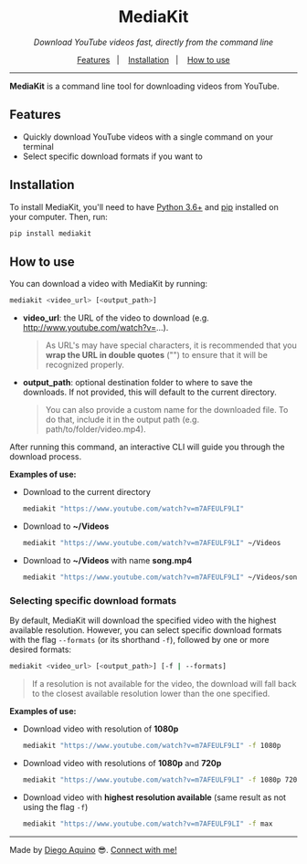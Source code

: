 <h1 align="center">
  MediaKit
</h1>

<p align="center">
  <i>Download YouTube videos fast, directly from the command line</i>
</p>

<p align="center">
  <a href="#features">Features</a>&nbsp;&nbsp;&nbsp;|&nbsp;&nbsp;&nbsp;
  <a href="#installation">Installation</a>&nbsp;&nbsp;&nbsp;|&nbsp;&nbsp;&nbsp;
  <a href="#how-to-use">How to use</a>
</p>

---

**MediaKit** is a command line tool for downloading videos from YouTube.

## Features

- Quickly download YouTube videos with a single command on your terminal
- Select specific download formats if you want to

## Installation

To install MediaKit, you'll need to have [Python 3.6+](https://www.python.org/downloads/) and [pip](https://pip.pypa.io/en/stable/installing/) installed on your computer. Then, run:

```bash
pip install mediakit
```

## How to use

You can download a video with MediaKit by running:

```bash
mediakit <video_url> [<output_path>]
```

- **video_url**: the URL of the video to download (e.g. http://www.youtube.com/watch?v=...).

    > As URL's may have special characters, it is recommended that you **wrap the URL in double quotes** ("") to ensure that it will be recognized properly.

- **output_path**: optional destination folder to where to save the downloads. If not provided, this will default to the current directory.

    > You can also provide a custom name for the downloaded file. To do that, include it in the output path (e.g. path/to/folder/video.mp4).

After running this command, an interactive CLI will guide you through the download process.

**Examples of use:**
  - Download to the current directory
    ```bash
    mediakit "https://www.youtube.com/watch?v=m7AFEULF9LI"
    ```

  - Download to **~/Videos**
    ```bash
    mediakit "https://www.youtube.com/watch?v=m7AFEULF9LI" ~/Videos
    ```

  - Download to **~/Videos** with name **song.mp4**
    ```bash
    mediakit "https://www.youtube.com/watch?v=m7AFEULF9LI" ~/Videos/song.mp4
    ```

### Selecting specific download formats

By default, MediaKit will download the specified video with the highest available resolution. However, you can select specific download formats with the flag `--formats` (or its shorthand `-f`), followed by one or more desired formats:

```bash
mediakit <video_url> [<output_path>] [-f | --formats]
```

> If a resolution is not available for the video, the download will fall back to the closest available resolution lower than the one specified.

**Examples of use:**
- Download video with resolution of **1080p**
  ```bash
  mediakit "https://www.youtube.com/watch?v=m7AFEULF9LI" -f 1080p
  ```

- Download video with resolutions of **1080p** and **720p**
  ```bash
  mediakit "https://www.youtube.com/watch?v=m7AFEULF9LI" -f 1080p 720p
  ```

- Download video with **highest resolution available** (same result as not using the flag `-f`)
  ```bash
  mediakit "https://www.youtube.com/watch?v=m7AFEULF9LI" -f max
  ```

---

Made by [Diego Aquino](https://github.com/diego-aquino/) :sunglasses:. [Connect with me!](https://www.linkedin.com/in/diego-aquino)
